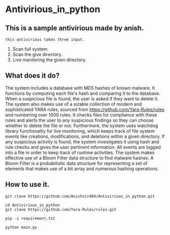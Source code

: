 # Antivirious_in_python
## This is a sample antivirious made by anish.
`this antivirious takes three input.`
1. Scan full system.
2. Scan the give directory.
3. Live manitering the given directory.

## What does it do?
The system includes a database with MD5 hashes of known malware. It functions by computing each file's hash and comparing it to the database. When a suspicious file is found, the user is asked if they want to delete it. The system also makes use of a sizable collection of modern and sophisticated YARA rules, sourced from https://github.com/Yara-Rules/rules and numbering over 1000 rules. It checks files for compliance with these rules and alerts the user to any suspicious findings so they can choose whether to delete the file or not. 
Furthermore, the system uses watchdog library functionality for live monitoring, which keeps track of file system events like creations, modifications, and deletions within a given directory. If any suspicious activity is found, the system investigates it using hash and rule checks and gives the user pertinent information. All events are logged into a file in order to keep track of runtime activities. The system makes effective use of a Bloom Filter data structure to find malware hashes. A Bloom Filter is a probabilistic data structure for representing a set of elements that makes use of a bit array and numerous hashing operations.

## How to use it.
```
git clone https://github.com/Anishsir404/Antivirious_in_python.git
```
```
cd Antivirious_in_python
git clone https://github.com/Yara-Rules/rules.git
```
```
pip -i requirement.txt
```
```
python main.py
```